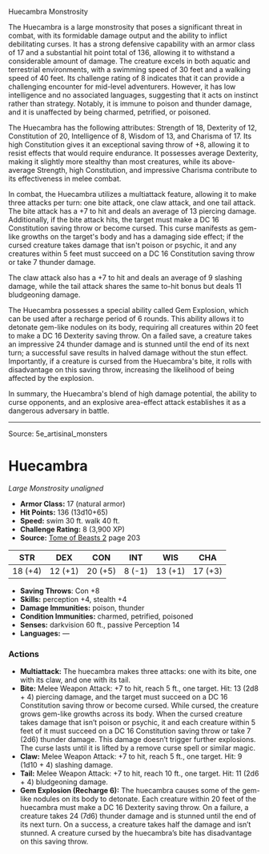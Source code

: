 <MonsterName/>Huecambra</MonsterName>
<CreatureType/>Monstrosity</CreatureType>

<summary>The Huecambra is a large monstrosity that poses a significant threat in combat, with its formidable damage output and the ability to inflict debilitating curses. It has a strong defensive capability with an armor class of 17 and a substantial hit point total of 136, allowing it to withstand a considerable amount of damage. The creature excels in both aquatic and terrestrial environments, with a swimming speed of 30 feet and a walking speed of 40 feet. Its challenge rating of 8 indicates that it can provide a challenging encounter for mid-level adventurers. However, it has low intelligence and no associated languages, suggesting that it acts on instinct rather than strategy. Notably, it is immune to poison and thunder damage, and it is unaffected by being charmed, petrified, or poisoned.</summary>

<detail>

The Huecambra has the following attributes: Strength of 18, Dexterity of 12, Constitution of 20, Intelligence of 8, Wisdom of 13, and Charisma of 17. Its high Constitution gives it an exceptional saving throw of +8, allowing it to resist effects that would require endurance. It possesses average Dexterity, making it slightly more stealthy than most creatures, while its above-average Strength, high Constitution, and impressive Charisma contribute to its effectiveness in melee combat.

In combat, the Huecambra utilizes a multiattack feature, allowing it to make three attacks per turn: one bite attack, one claw attack, and one tail attack. The bite attack has a +7 to hit and deals an average of 13 piercing damage. Additionally, if the bite attack hits, the target must make a DC 16 Constitution saving throw or become cursed. This curse manifests as gem-like growths on the target's body and has a damaging side effect; if the cursed creature takes damage that isn't poison or psychic, it and any creatures within 5 feet must succeed on a DC 16 Constitution saving throw or take 7 thunder damage.

The claw attack also has a +7 to hit and deals an average of 9 slashing damage, while the tail attack shares the same to-hit bonus but deals 11 bludgeoning damage. 

The Huecambra possesses a special ability called Gem Explosion, which can be used after a recharge period of 6 rounds. This ability allows it to detonate gem-like nodules on its body, requiring all creatures within 20 feet to make a DC 16 Dexterity saving throw. On a failed save, a creature takes an impressive 24 thunder damage and is stunned until the end of its next turn; a successful save results in halved damage without the stun effect. Importantly, if a creature is cursed from the Huecambra's bite, it rolls with disadvantage on this saving throw, increasing the likelihood of being affected by the explosion. 

In summary, the Huecambra's blend of high damage potential, the ability to curse opponents, and an explosive area-effect attack establishes it as a dangerous adversary in battle.</detail>



---

Source: 5e_artisinal_monsters

# Huecambra

*Large* *Monstrosity* *unaligned*

- **Armor Class:** 17 (natural armor)
- **Hit Points:** 136 (13d10+65)
- **Speed:** swim 30 ft. walk 40 ft.
- **Challenge Rating:** 8 (3,900 XP)
- **Source:** [Tome of Beasts 2](https://koboldpress.com/kpstore/product/tome-of-beasts-2-for-5th-edition) page 203

| STR | DEX | CON | INT | WIS | CHA |
| --- | --- | --- | --- | --- | --- |
| 18 (+4) | 12 (+1) | 20 (+5) | 8 (-1) | 13 (+1) | 17 (+3) |

- **Saving Throws**: Con +8
- **Skills:** perception +4, stealth +4
- **Damage Immunities:** poison, thunder
- **Condition Immunities:** charmed, petrified, poisoned
- **Senses:** darkvision 60 ft., passive Perception 14
- **Languages:** —

### Actions

- **Multiattack:** The huecambra makes three attacks: one with its bite, one with its claw, and one with its tail.
- **Bite:** Melee Weapon Attack: +7 to hit, reach 5 ft., one target. Hit: 13 (2d8 + 4) piercing damage, and the target must succeed on a DC 16 Constitution saving throw or become cursed. While cursed, the creature grows gem-like growths across its body. When the cursed creature takes damage that isn’t poison or psychic, it and each creature within 5 feet of it must succeed on a DC 16 Constitution saving throw or take 7 (2d6) thunder damage. This damage doesn’t trigger further explosions. The curse lasts until it is lifted by a remove curse spell or similar magic.
- **Claw:** Melee Weapon Attack: +7 to hit, reach 5 ft., one target. Hit: 9 (1d10 + 4) slashing damage.
- **Tail:** Melee Weapon Attack: +7 to hit, reach 10 ft., one target. Hit: 11 (2d6 + 4) bludgeoning damage.
- **Gem Explosion (Recharge 6):** The huecambra causes some of the gem-like nodules on its body to detonate. Each creature within 20 feet of the huecambra must make a DC 16 Dexterity saving throw. On a failure, a creature takes 24 (7d6) thunder damage and is stunned until the end of its next turn. On a success, a creature takes half the damage and isn’t stunned. A creature cursed by the huecambra’s bite has disadvantage on this saving throw.




